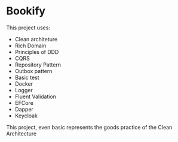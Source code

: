 # Bookify
This project uses:
- Clean architeture
- Rich Domain
- Principles of DDD
- CQRS
- Repository Pattern
- Outbox pattern
- Basic test
- Docker
- Logger
- Fluent Validation
- EFCore
- Dapper
- Keycloak

This project, even basic represents the goods practice  of the Clean Architecture 
